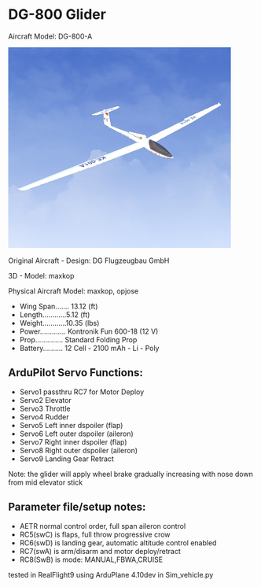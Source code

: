 # DG-800 Glider

Aircraft Model: DG-800-A

![JPG](https://github.com/ArduPilot/SITL_Models/raw/master/RealFlight/Released_Models/Planes/DG-800_Glider/DG-800-A-G4.png)

Original Aircraft - Design: DG Flugzeugbau GmbH

3D - Model: maxkop

Physical Aircraft Model: maxkop, opjose

* Wing Span....... 13.12 (ft)
* Length............5.12 (ft)
* Weight............10.35 (lbs)
* Power............. Kontronik Fun 600-18 (12 V)
* Prop.............. Standard Folding Prop
* Battery.......... 12 Cell - 2100 mAh - Li - Poly


## ArduPilot Servo Functions:
* Servo1		passthru RC7 for Motor Deploy
* Servo2		Elevator
* Servo3		Throttle
* Servo4		Rudder
* Servo5		Left inner dspoiler (flap)
* Servo6		Left outer dspoiler (aileron)
* Servo7		Right inner dspoiler (flap)
* Servo8		Right outer dspoiler (aileron)
* Servo9		Landing Gear Retract

Note: the glider will apply wheel brake gradually increasing with nose down from mid elevator stick

## Parameter file/setup notes:

* AETR normal control order, full span aileron control
* RC5(swC) is flaps, full throw progressive crow
* RC6(swD) is landing gear, automatic altitude control enabled
* RC7(swA) is arm/disarm and motor deploy/retract
* RC8(SwB) is mode: MANUAL,FBWA,CRUISE

tested in RealFlight9 using ArduPlane 4.10dev in Sim_vehicle.py
